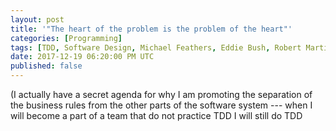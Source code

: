 ```yaml
---
layout: post
title: '"The heart of the problem is the problem of the heart"'
categories: [Programming]
tags: [TDD, Software Design, Michael Feathers, Eddie Bush, Robert Martin]
date: 2017-12-19 06:20:00 PM UTC
published: false
---
```


<!-- December 20, 2017 2:20:00 AM Philippine Time -->



<!--more-->





(I actually have a secret agenda for why I am promoting the separation of the business rules from the other parts of the software system --- when I will become a part of a team that do not practice TDD I will still do TDD 

